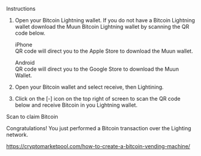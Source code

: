 Instructions 

1. Open your Bitcoin Lightning wallet. If you do not have a Bitcoin Lightning wallet download the Muun Bitcoin Lightning wallet by scanning the QR code below. 

	iPhone  
	QR code will direct you to the Apple Store to download the Muun wallet. 

	Android  
	QR code will direct you to the Google Store to download the Muun Wallet. 

2. Open your Bitcoin wallet and select receive, then Lightining. 
3. Click on the [-] icon on the top right of screen to scan the QR code below and receive Bitcoin in you Lightning wallet. 

Scan to claim Bitcoin 

Congratulations! You just performed a Bitcoin transaction over the Lighting network. 

https://cryptomarketpool.com/how-to-create-a-bitcoin-vending-machine/
